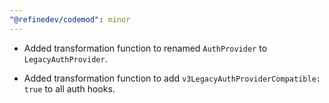 ```yaml
---
"@refinedev/codemod": minor
---
```


-   Added transformation function to renamed `AuthProvider` to `LegacyAuthProvider`.

-   Added transformation function to add `v3LegacyAuthProviderCompatible: true` to all auth hooks.
